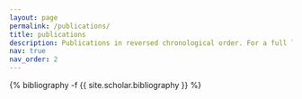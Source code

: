 ```yaml
---
layout: page
permalink: /publications/
title: publications
description: Publications in reversed chronological order. For a full list see <a href=https://scholar.google.com/citations?user=jCDOPGMAAAAJ>here</a>.
nav: true
nav_order: 2
---
```

<!-- _pages/publications.md -->
<div class="publications">

{% bibliography -f {{ site.scholar.bibliography }} %}

</div>
